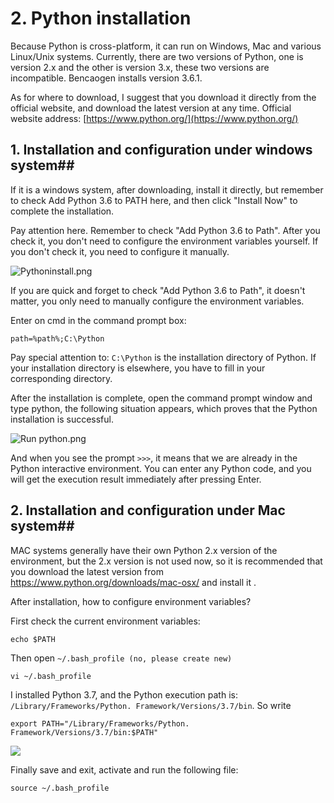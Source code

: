 # 2. Python installation #

Because Python is cross-platform, it can run on Windows, Mac and various Linux/Unix systems. Currently, there are two versions of Python, one is version 2.x and the other is version 3.x, these two versions are incompatible. Bencaogen installs version 3.6.1.

As for where to download, I suggest that you download it directly from the official website, and download the latest version at any time. Official website address: [https://www.python.org/](https://www.python.org/)

## 1. Installation and configuration under windows system##

If it is a windows system, after downloading, install it directly, but remember to check Add Python 3.6 to PATH here, and then click "Install Now" to complete the installation.

Pay attention here. Remember to check "Add Python 3.6 to Path". After you check it, you don't need to configure the environment variables yourself. If you don't check it, you need to configure it manually.

![Pythoninstall.png](http://upload-images.jianshu.io/upload_images/2136918-2bf6591f0a12e80b.png?imageMogr2/auto-orient/strip%7CimageView2/2/w/1240)

If you are quick and forget to check "Add Python 3.6 to Path", it doesn't matter, you only need to manually configure the environment variables.

Enter on cmd in the command prompt box:

```
path=%path%;C:\Python 
```

Pay special attention to: `C:\Python` is the installation directory of Python. If your installation directory is elsewhere, you have to fill in your corresponding directory.

After the installation is complete, open the command prompt window and type python, the following situation appears, which proves that the Python installation is successful.

![Run python.png](http://upload-images.jianshu.io/upload_images/2136918-817c22f802e8cfce.png?imageMogr2/auto-orient/strip%7CimageView2/2/w/1240)

And when you see the prompt `>>>`, it means that we are already in the Python interactive environment. You can enter any Python code, and you will get the execution result immediately after pressing Enter.


## 2. Installation and configuration under Mac system##

MAC systems generally have their own Python 2.x version of the environment, but the 2.x version is not used now, so it is recommended that you download the latest version from https://www.python.org/downloads/mac-osx/ and install it .

After installation, how to configure environment variables?

First check the current environment variables:

``` 
echo $PATH
```

Then open ``` ~/.bash_profile (no, please create new) ```

``` 
vi ~/.bash_profile
``` 

I installed Python 3.7, and the Python execution path is: `/Library/Frameworks/Python. Framework/Versions/3.7/bin`. So write

```
export PATH="/Library/Frameworks/Python. Framework/Versions/3.7/bin:$PATH"
```

![](http://twowaterimage.oss-cn-beijing.aliyuncs.com/2019-07-22-084149.png)

Finally save and exit, activate and run the following file:

```
source ~/.bash_profile
```
 





